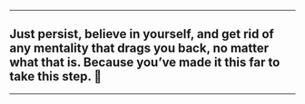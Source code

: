 - - -
## Just persist, believe in yourself, and get rid of any mentality that drags you back, no matter what that is. Because you’ve made it this far to take this step. 🖖
- - -
